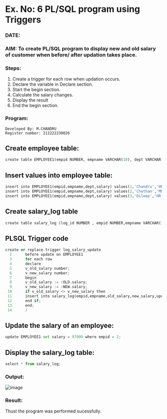 # Ex. No: 6 PL/SQL program using Triggers 
### DATE: 
### AIM: To create PL/SQL program to display new and old salary of customer when before/ after updation takes place. 

### Steps:
1. Create a trigger for each row when updation occurs.
2. Declare the variable in Declare section.
3. Start the begin section.
4. Calculate the salary changes.
5. Display the result 
6. End the begin section.

### Program:
```
Developed By: M.CHANDRU
Register number: 212222230026
```
## Create employee table:
```python
create table EMPLOYEE1(empid NUMBER, empname VARCHAR(10), dept VARCHAR(10),salary NUMBER);
```
## Insert values into employee table:
```python
insert into EMPLOYEE1(empid,empname,dept,salary) values(1,'Chandru','HR',2500000);
insert into EMPLOYEE1(empid,empname,dept,salary) values(2,'Chethan','MD',950000);
insert into EMPLOYEE1(empid,empname,dept,salary) values(3,'Dileep','HR',800000);
```
## Create salary_log table
```python
create table salary_log (log_id NUMBER , empid NUMBER,empname VARCHAR(10),old_salary NUMBER,new_salary NUMBER,update_date DATE);
```
## PLSQL Trigger code
```python
create or replace trigger log_salary_update
  2      before update on EMPLOYEE1
  3      for each row
  4      declare
  5      v_old_salary number;
  6      v_new_salary number;
  7      begin
  8      v_old_salary := :OLD.salary;
  9      v_new_salary := :NEW.salary;
 10      if v_old_salary <> v_new_salary then
 11      insert into salary_log(empid,empname,old_salary,new_salary,update_date)values(:OLD.empid,:OLD.empname,v_old_salary,v_new_salary,SYSDATE);
 12      end if;
 13      end;
 14      /
```
## Update the salary of an employee:
```python
update EMPLOYEE1 set salary = 97000 where empid = 2;
```
## Display the salary_log table:
```python
select * from salary_log;
```
### Output:
![image](https://github.com/chandrumathiyazhagan/DBMS/assets/119393023/85d87bab-6ebc-499e-aee9-4f7fa9cd55b8)

### Result:
Thust the program was performed sucessfully.
